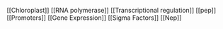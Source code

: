 [[Chloroplast]]
[[RNA polymerase]]
[[Transcriptional regulation]]
[[pep]]
[[Promoters]]
[[Gene Expression]]
[[Sigma Factors]]
[[Nep]]
